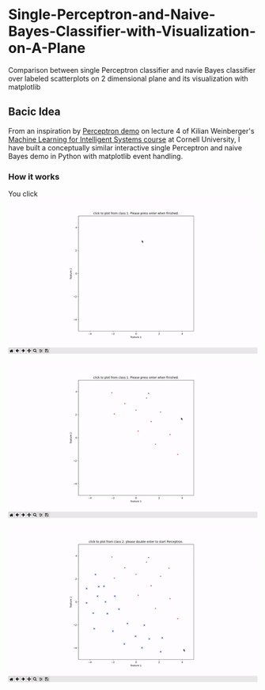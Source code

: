 # Single-Perceptron-and-Naive-Bayes-Classifier-with-Visualization-on-A-Plane
Comparison between single Perceptron classifier and navie Bayes classifier over labeled scatterplots on 2 dimensional plane and its visualization with matplotlib


## Bacic Idea
From an inspiration by [Perceptron demo](https://youtu.be/wl7gVvI-HuY?t=1331) on lecture 4 of Kilian Weinberger's [Machine Learning for Intelligent Systems course](https://www.cs.cornell.edu/courses/cs4780/2018fa/) at Cornell University, I have built a conceptually similar interactive single Perceptron and naive Bayes demo in Python with matplotlib event handling.

### How it works
You click <br />
![click to plot from class 1](/images/click%20to%20plot%20from%20class%201.gif)

![click to plot from class 2](/images/click%20to%20plot%20from%20class%202.gif)

![Perceptron](/images/Perceptron.gif)
